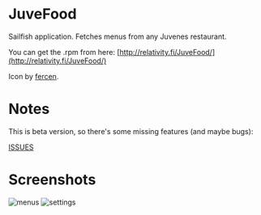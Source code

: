 JuveFood
========

Sailfish application. Fetches menus from any Juvenes restaurant.

You can get the .rpm from here: [http://relativity.fi/JuveFood/](http://relativity.fi/JuveFood/)

Icon by [fercen](https://github.com/fercen).

Notes
=====

This is beta version, so there's some missing features (and maybe bugs):

[ISSUES](https://github.com/skvark/JuveFood/issues)

Screenshots
===========

![menus](http://relativity.fi/JuveFood/20140127204827.jpg)
![settings](http://relativity.fi/JuveFood/20140127204848.jpg)

